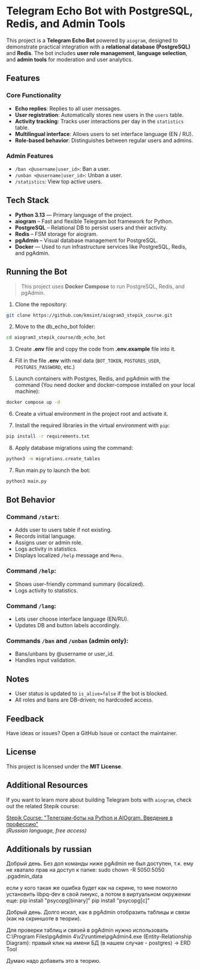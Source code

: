 # Telegram Echo Bot with PostgreSQL, Redis, and Admin Tools

This project is a **Telegram Echo Bot** powered by `aiogram`, designed to demonstrate practical integration with a **relational database (PostgreSQL)** and **Redis**. The bot includes **user role management**, **language selection**, and **admin tools** for moderation and user analytics.

## Features

### Core Functionality

- **Echo replies**: Replies to all user messages.
- **User registration**: Automatically stores new users in the `users` table.
- **Activity tracking**: Tracks user interactions per day in the `statistics` table.
- **Multilingual interface**: Allows users to set interface language (EN / RU).
- **Role-based behavior**: Distinguishes between regular users and admins.

### Admin Features

- `/ban <@username|user_id>`: Ban a user.
- `/unban <@username|user_id>`: Unban a user.
- `/statistics`: View top active users.

## Tech Stack

- **Python 3.13** — Primary language of the project.
- **aiogram** – Fast and flexible Telegram bot framework for Python.
- **PostgreSQL** – Relational DB to persist users and their activity.
- **Redis** – FSM storage for aiogram.
- **pgAdmin** – Visual database management for PostgreSQL.
- **Docker** — Used to run infrastructure services like PostgreSQL, Redis, and pgAdmin.

## Running the Bot

> This project uses **Docker Compose** to run PostgreSQL, Redis, and pgAdmin.

1. Clone the repository:

```bash
git clone https://github.com/kmsint/aiogram3_stepik_course.git
```
2. Move to the db_echo_bot folder:

```bash
cd aiogram3_stepik_course/db_echo_bot
```

3. Create **.env** file and copy the code from **.env.example** file into it.

4. Fill in the file **.env** with real data (`BOT_TOKEN`, `POSTGRES_USER`, `POSTGRES_PASSWORD`, etc.)

5. Launch containers with Postgres, Redis, and pgAdmin with the command (You need docker and docker-compose installed on your local machine):

```bash
docker compose up -d
```

6. Create a virtual environment in the project root and activate it.

7. Install the required libraries in the virtual environment with `pip`:

```bash
pip install -r requirements.txt
```

8. Apply database migrations using the command:

```bash
python3 -m migrations.create_tables
```

7. Run main.py to launch the bot:

```bash
python3 main.py
```

## Bot Behavior

### Command `/start`:

- Adds user to users table if not existing.
- Records initial language.
- Assigns user or admin role.
- Logs activity in statistics.
- Displays localized `/help` message and `Menu`.

### Command `/help`:

- Shows user-friendly command summary (localized).
- Logs activity to statistics.

### Command `/lang`:

- Lets user choose interface language (EN/RU).
- Updates DB and button labels accordingly.

### Commands `/ban` and `/unban` (admin only):

- Bans/unbans by @username or user_id.
- Handles input validation.

## Notes

- User status is updated to `is_alive=false` if the bot is blocked.
- All roles and bans are DB-driven; no hardcoded access.

## Feedback

Have ideas or issues? Open a GitHub Issue or contact the maintainer.

## License

This project is licensed under the **MIT License**.

## Additional Resources

If you want to learn more about building Telegram bots with `aiogram`, check out the related Stepik course:

[Stepik Course: "Телеграм-боты на Python и AIOgram. Введение в профессию"](https://stepik.org/course/120924/)  
*(Russian language, free access)*

## Additionals by russian

Добрый день.
Без доп команды ниже pgAdmin не был доступен, т.к. ему не хватало прав на доступ к папке:
sudo chown -R 5050:5050 .pgadmin_data

если у кого такая же ошибка будет как на скрине, то мне помогло установить libpq-dev в свой линукс, а потом в виртуальном окружении еще:
pip install "psycopg[binary]"
pip install "psycopg[c]"

Добрый день. Долго искал, как в pgAdmin отобразить таблицы и связи (как на скриншоте в теории).

Для проверки таблиц и связей в pgAdmin нужно использовать C:\Program Files\pgAdmin 4\v2\runtime\pgAdmin4.exe (Entity-Relationship Diagram): правый клик на имени БД (в нашем случае - postgres) -> ERD Tool

Думаю надо добавить это в теорию.